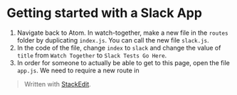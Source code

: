 # Getting started with a Slack App
1. Navigate back to Atom. In watch-together, make a new file in the `routes` folder by duplicating `index.js`. You can call the new file `slack.js`.
2. In the code of the file, change `index` to `slack` and change the value of `title` from `Watch Together` to `Slack Tests Go Here`.
3. In order for someone to actually be able to get to this page, open the file `app.js`. We need to require a new route in



> Written with [StackEdit](https://stackedit.io/).
<!--stackedit_data:
eyJoaXN0b3J5IjpbMTQyMjU4MDM2MiwxNzYwMjM3MTcxXX0=
-->